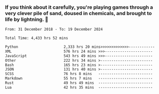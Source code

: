 ### If you think about it carefully, you're playing games through a very clever pile of sand, doused in chemicals, and brought to life by lightning.  👋


<!--START_SECTION:waka-->

```txt
From: 31 December 2018 - To: 19 December 2024

Total Time: 4,433 hrs 52 mins

Python                     2,333 hrs 20 mins>>>>>>>>>>>>>------------   52.63 %
XML                        576 hrs 24 mins >>>----------------------   13.00 %
JavaScript                 543 hrs 49 mins >>>----------------------   12.27 %
Other                      222 hrs 34 mins >------------------------   05.02 %
Bash                       165 hrs 23 mins >------------------------   03.73 %
JSON                       131 hrs 40 mins >------------------------   02.97 %
SCSS                       76 hrs 8 mins   -------------------------   01.72 %
Markdown                   55 hrs 7 mins   -------------------------   01.24 %
Rust                       49 hrs 49 mins  -------------------------   01.12 %
Lua                        42 hrs 35 mins  -------------------------   00.96 %
```

<!--END_SECTION:waka-->
